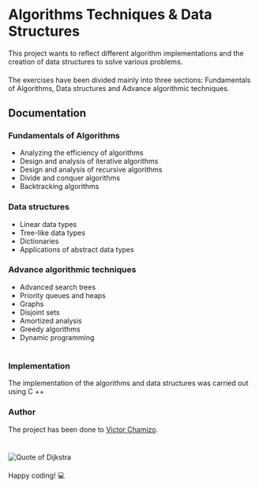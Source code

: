 # Algorithms Techniques & Data Structures

This project wants to reflect different algorithm implementations and the creation of data structures to solve various problems.
#### 
The exercises have been divided mainly into three sections: Fundamentals of Algorithms, Data structures and Advance algorithmic techniques.

## Documentation

### Fundamentals of Algorithms
 - Analyzing the efficiency of algorithms
 - Design and analysis of iterative algorithms
 - Design and analysis of recursive algorithms
 - Divide and conquer algorithms
 - Backtracking algorithms

### Data structures
 - Linear data types
 - Tree-like data types
 - Dictionaries
 - Applications of abstract data types

### Advance algorithmic techniques
 - Advanced search trees
 - Priority queues and heaps
 - Graphs
 - Disjoint sets
 - Amortized analysis
 - Greedy algorithms
 - Dynamic programming
 
# 
 
### Implementation
The implementation of the algorithms and data structures was carried out using C ++
 
### Author
The project has been done to [Victor Chamizo](https://github.com/vctorChamizo).
 
# 
 
![Quote of Dijkstra](https://i.pinimg.com/originals/e3/02/aa/e302aa942e8f2099a313b8137c0f4881.jpg)

#### 

Happy coding! 💻
